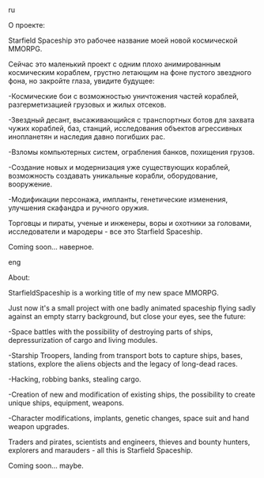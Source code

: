 ru

О проекте:

Starfield Spaceship это рабочее название моей новой космической MMORPG.

Сейчас это маленький проект с одним плохо анимированным космическим кораблем, грустно летающим на фоне пустого звездного фона, но закройте глаза, увидите будущее:

-Космические бои с возможностью уничтожения частей кораблей, разгерметизацией грузовых и жилых отсеков.

-Звездный десант, высаживающийся с транспортных ботов для захвата чужих кораблей, баз, станций, исследования объектов агрессивных инопланетян и наследия давно погибших рас.

-Взломы компьютерных систем, ограбления банков, похищения грузов.

-Создание новых и модернизация уже существующих кораблей, возможность создавать уникальные корабли, оборудование, вооружение.

-Модификации персонажа, импланты, генетические изменения, улучшения скафандра и ручного оружия.

Торговцы и пираты, ученые и инженеры, воры и охотники за головами, исследователи и мародеры - все это Starfield Spaceship.

Coming soon... наверное.



eng

About:

StarfieldSpaceship is a working title of my new space MMORPG. 

Just now it's a small project with one badly animated spaceship flying sadly against an empty starry background, but close your eyes, see the future:

 -Space battles with the possibility of destroying parts of ships, depressurization of cargo and living modules.

 -Starship Troopers, landing from transport bots to capture ships, bases, stations, explore the aliens objects and the legacy of long-dead races.

 -Hacking, robbing banks, stealing cargo.

 -Creation of new and modification of existing ships, the possibility to create unique ships, equipment, weapons.

 -Character modifications, implants, genetic changes, space suit and hand weapon upgrades.

Traders and pirates, scientists and engineers, thieves and bounty hunters, explorers and marauders - all this is Starfield Spaceship.

Coming soon... maybe.
